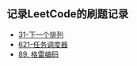 
## 记录LeetCode的刷题记录
* [31-下一个排列](https://leetcode-cn.com/problems/next-permutation/)
* [621-任务调度器](https://leetcode-cn.com/problems/task-scheduler/)
* [89. 格雷编码](https://leetcode-cn.com/problems/gray-code/)
